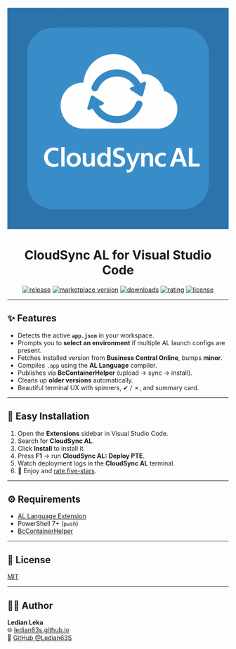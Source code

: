 <div align="center">

![cloudsync-al-logo](images/icon.png)

# CloudSync AL for Visual Studio Code

[![release](https://img.shields.io/github/v/release/Ledian63S/cloudsync-al?display_name=tag&sort=semver&style=for-the-badge&logo=docusign&logoColor=white&colorA=2b303b&colorB=00e8c6)](https://github.com/Ledian63S/cloudsync-al/releases/latest)
[![marketplace version](https://img.shields.io/visual-studio-marketplace/v/lekaledian.cloudsync-al?style=for-the-badge&logo=docusign&logoColor=white&colorA=2b303b&colorB=5BC0DE)](https://marketplace.visualstudio.com/items?itemName=lekaledian.cloudsync-al)
[![downloads](https://img.shields.io/visual-studio-marketplace/d/lekaledian.cloudsync-al?style=for-the-badge&logo=docusign&logoColor=white&colorA=2b303b&colorB=96E072)](https://marketplace.visualstudio.com/items?itemName=lekaledian.cloudsync-al)
[![rating](https://img.shields.io/visual-studio-marketplace/stars/lekaledian.cloudsync-al?style=for-the-badge&logo=reverbnation&logoColor=white&colorA=2b303b&colorB=FFE66D)](https://marketplace.visualstudio.com/items?itemName=lekaledian.cloudsync-al)
[![license](https://img.shields.io/github/license/Ledian63S/cloudsync-al?style=for-the-badge&logo=open-source-initiative&logoColor=white&colorA=2b303b&colorB=8A2BE2)](https://github.com/Ledian63S/cloudsync-al/blob/main/LICENSE.md)
</div>

---

## ✨ Features

- Detects the active **`app.json`** in your workspace.
- Prompts you to **select an environment** if multiple AL launch configs are present.
- Fetches installed version from **Business Central Online**, bumps **minor**.
- Compiles `.app` using the **AL Language** compiler.
- Publishes via **BcContainerHelper** (upload → sync → install).
- Cleans up **older versions** automatically.
- Beautiful terminal UX with spinners, ✔ / ✗, and summary card.

---

## 🚀 Easy Installation

1. Open the **Extensions** sidebar in Visual Studio Code.
2. Search for **CloudSync AL**.
3. Click **Install** to install it.
4. Press **F1** → run **CloudSync AL: Deploy PTE**.
5. Watch deployment logs in the **CloudSync AL** terminal.
6. 🌟 Enjoy and [rate five-stars](https://marketplace.visualstudio.com/items?itemName=lekaledian.cloudsync-al&ssr=false#review-details).

---

## ⚙️ Requirements

- [AL Language Extension](https://marketplace.visualstudio.com/items?itemName=ms-dynamics-smb.al)
- PowerShell 7+ (`pwsh`)
- [BcContainerHelper](https://www.powershellgallery.com/packages/BcContainerHelper)

---

## 📄 License

[MIT](https://github.com/Ledian63S/cloudsync-al/blob/main/LICENSE)

---

## 👨‍💻 Author

**Ledian Leka**  
🌐 [ledian63s.github.io](https://ledian63s.github.io)  
🐙 [GitHub @Ledian63S](https://github.com/Ledian63S)
